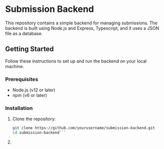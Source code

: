 # Submission Backend

This repository contains a simple backend for managing submissions. The backend is built using Node.js and Express, Typescript, and it uses a JSON file as a database.

## Getting Started

Follow these instructions to set up and run the backend on your local machine.

### Prerequisites

- Node.js (v12 or later)
- npm (v6 or later)

### Installation

1. Clone the repository:
   ```bash
   git clone https://github.com/yourusername/submission-backend.git
   cd submission-backend```

2.
